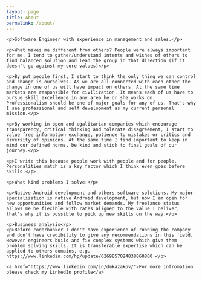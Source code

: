 ```yaml
---
layout: page
title: About
permalink: /about/
---
```


  <div class="post-content">

    <p>Software Engineer with experience in management and sales.</p>

    <p>What makes me different from others? People were always important for me. I tend to gather/understand intents and wishes of others to find balanced solution and lead the group in that direction (if it doesn't go against my core values)</p>

    <p>By put people first, I start to think the only thing we can control and change is ourselves. As we are all connected with each other the change in one of us will have impact on others. At the same time markets are responsible for civilization. It means each of us have to pursue skill excellence in any area he or she works on. Professionalism should be one of major goals for any of us. That's why I see professional and self development as my current personal mission.</p>

    <p>By working in open and egalitarian companies which encourage transparency, critical thinking and tolerate disagreement, I start to value free information exchange, patience to mistakes or critics and diversity of opinions. At the same time I find important to keep in mind our defined norms, be kind and stick to final goals of our journey.</p>

    <p>I write this because people work with people and for people. Personalities match is a key factor which I think even goes before skills.</p>

    <p>What kind problems I solve:</p>

    <p>Native Android development and others software solutions. My major specialization is native Android development, but now I am open for new opportunities and follow market demands. My freelance status allows me be flexible with rates aligned to the value I deliver, that's why it is possible to pick up new skills on the way.</p> 

    <p>Business analysis</p>
    <p>Before coderbunker I don't have experience of running the company and don't have credibility to give any recommendations in this field. However engineers build and fix complex systems which give them problem solving skills. It is transferable expertise which can be applied to others domains, e.g.  https://www.linkedin.com/hp/update/6269857024838860800 </p>

    <a href="https://www.linkedin.com/in/dmkazakov/">For more infromation please check my LinkedIn profile</a>

</div>
